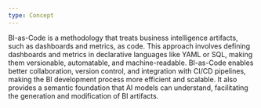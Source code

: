 ```yaml
---
type: Concept
---
```


BI-as-Code is a methodology that treats business intelligence artifacts, such as dashboards and metrics, as code. This approach involves defining dashboards and metrics in declarative languages like YAML or SQL, making them versionable, automatable, and machine-readable. BI-as-Code enables better collaboration, version control, and integration with CI/CD pipelines, making the BI development process more efficient and scalable. It also provides a semantic foundation that AI models can understand, facilitating the generation and modification of BI artifacts.